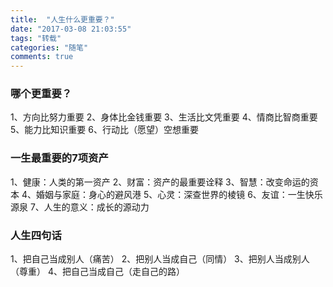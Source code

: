 ```yaml
---
title:  "人生什么更重要？"
date: "2017-03-08 21:03:55"
tags: "转载"
categories: "随笔"
comments: true
---
```


### 哪个更重要？

1、方向比努力重要
2、身体比金钱重要
3、生活比文凭重要
4、情商比智商重要
5、能力比知识重要
6、行动比（愿望）空想重要

### 一生最重要的7项资产

1、健康：人类的第一资产
2、财富：资产的最重要诠释
3、智慧：改变命运的资本
4、婚姻与家庭：身心的避风港
5、心灵：深查世界的棱镜
6、友谊：一生快乐源泉
7、人生的意义：成长的源动力

### 人生四句话

1、把自己当成别人（痛苦）
2、把别人当成自己（同情）
3、把别人当成别人（尊重）
4、把自己当成自己（走自己的路）
